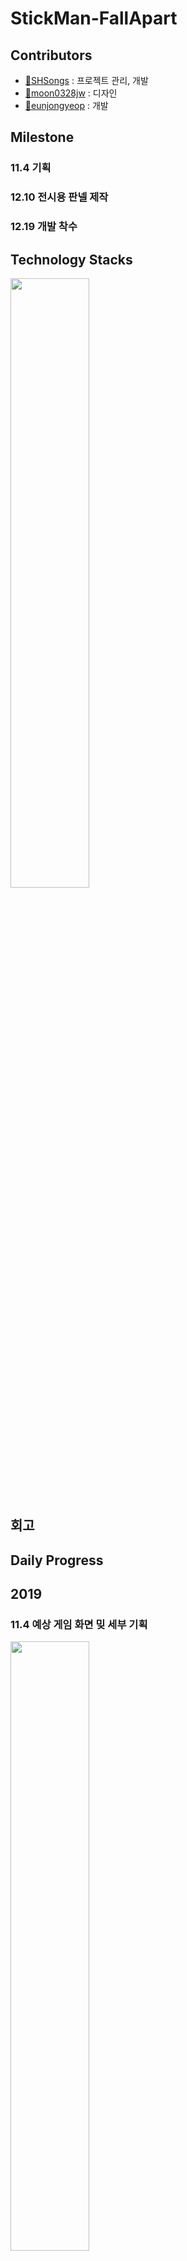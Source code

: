 # StickMan-FallApart


## Contributors

- [🔗SHSongs](https://github.com/SHSongs) : 프로젝트 관리, 개발
- [🔗moon0328jw](https://github.com/moon0328jw) : 디자인
- [🔗eunjongyeop](https://github.com/eunjongyeop) : 개발


## Milestone 

### 11.4 기획

### 12.10 전시용 판넬 제작

### 12.19 개발 착수


## Technology Stacks
<img src="https://user-images.githubusercontent.com/48788892/71762840-26821000-2f18-11ea-8523-3765e20e71ea.png" width="50%" height="50%">

## 회고 


## Daily Progress

## 2019 

### 11.4 예상 게임 화면 밎 세부 기획

<img src="https://user-images.githubusercontent.com/48788892/71762852-431e4800-2f18-11ea-9b6e-e03376a64138.png" width="50%" height="50%">


### 12.10 전시용 판넬 제작

<img src="https://user-images.githubusercontent.com/48788892/71762827-f2a6ea80-2f17-11ea-9374-3fb09cedb569.png" width="50%" height="50%">


### 12.19 스틱맨, 첫번째 맵 

<img src="https://user-images.githubusercontent.com/48788892/71763807-88944280-2f23-11ea-865e-b90eb7c425ee.png" width="40%" height="40%">
<img src="https://user-images.githubusercontent.com/48788892/71763788-52ef5980-2f23-11ea-96ba-4c56c56d0cee.png" width="50%" height="50%">

### 12.23 권총, 베리어, 두번째 맵 

<img src="https://user-images.githubusercontent.com/48788892/71764029-25f07600-2f26-11ea-9bd5-27552ed3e2fb.png" width="50%" height="50%">
<img src="https://user-images.githubusercontent.com/48788892/71764014-ea55ac00-2f25-11ea-83a0-e9ffd8bba50d.png" width="3%" height="3%">
<img src="https://user-images.githubusercontent.com/48788892/71763897-ed03d180-2f24-11ea-9b23-089939bab21c.png" width="25%" height="25%">

### 12.16 세번째 맵

<img src="https://user-images.githubusercontent.com/48788892/71763991-b5495980-2f25-11ea-8db2-df9d566204fe.png" width="50%" height="50%">

### 12.26 총 조준 추가

조이스틱으로 총구의 방향을 조절할 수 있게 만들었다.

### 12.30 대화 상자 (DIALOG), 학교 태스팅 

(사진 추가)
(사진 추가)

## 2020

### 1.2 메인 메뉴, 튜토리얼

(사진추가)
(사진추가)

### 1.3 네번째 맵
(사진 추가)

### 1.4 준비 씬 
(사진 추가)

### 1.7 발표

### 1.8 부스 운영


